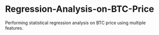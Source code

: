 # Regression-Analysis-on-BTC-Price
Performing statistical regression analysis on BTC price using multiple features.
